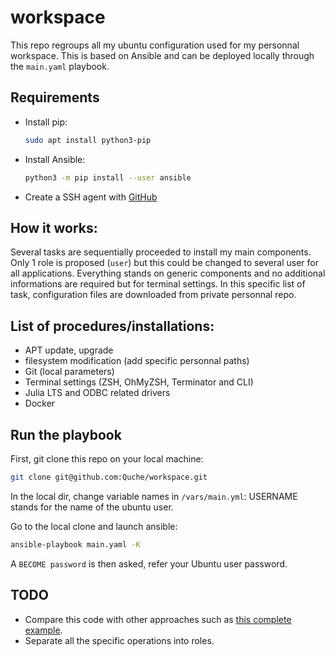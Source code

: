 # workspace

This repo regroups all my ubuntu configuration used for my personnal workspace. This is based on Ansible and can be deployed locally through the `main.yaml` playbook.

## Requirements
- Install pip:
    ```bash
    sudo apt install python3-pip
    ```
- Install Ansible:
    ```bash
    python3 -m pip install --user ansible
    ```
- Create a SSH agent with [GitHub](https://docs.github.com/en/authentication/connecting-to-github-with-ssh/about-ssh)

## How it works:
Several tasks are sequentially proceeded to install my main components. Only 1 role is proposed (`user`) but this could be changed to several user for all applications. Everything stands on generic components and no additional informations are required but for terminal settings. In this specific list of task, configuration files are downloaded from private personnal repo.

## List of procedures/installations:

- APT update, upgrade
- filesystem modification (add specific personnal paths)
- Git (local parameters)
- Terminal settings (ZSH, OhMyZSH, Terminator and CLI)
- Julia LTS and ODBC related drivers
- Docker

## Run the playbook
First, git clone this repo on your local machine:

```bash
git clone git@github.com:Quche/workspace.git
```

In the local dir, change variable names in `/vars/main.yml`: USERNAME stands for the name of the ubuntu user. 

Go to the local clone and launch ansible:
```bash
ansible-playbook main.yaml -K
```
A `BECOME password` is then asked, refer your Ubuntu user password.

## TODO
- Compare this code with other approaches such as [this complete example](https://github.com/bradwilson/ansible-dev-pc).
- Separate all the specific operations into roles.





